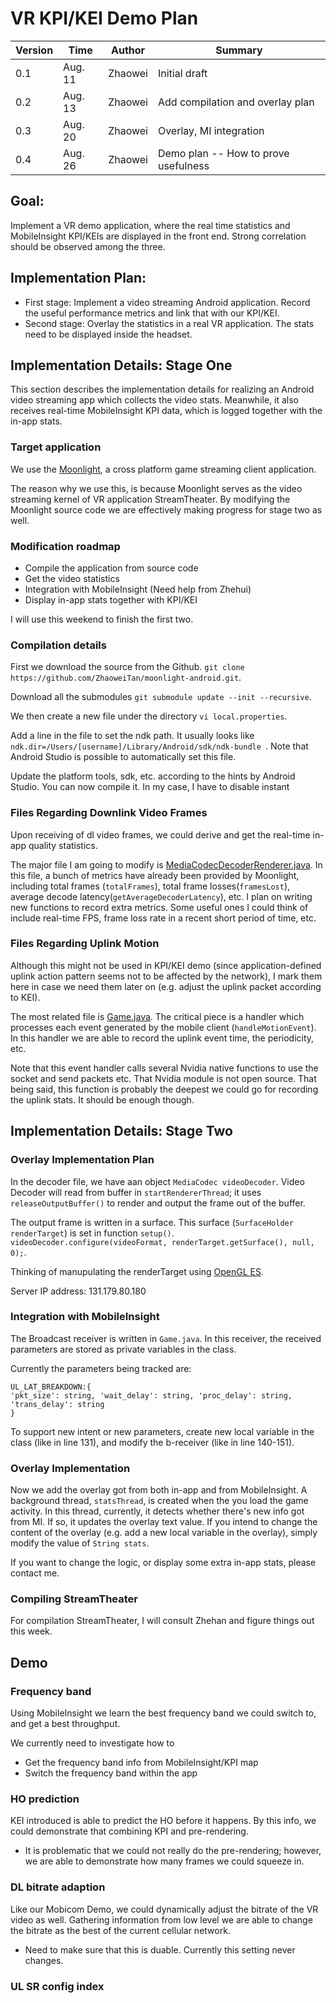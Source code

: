 # VR KPI/KEI Demo Plan

Version | Time | Author | Summary
--- | --- | --- | ---
0.1 | Aug. 11 | Zhaowei | Initial draft
0.2 | Aug. 13 | Zhaowei | Add compilation and overlay plan
0.3 | Aug. 20 | Zhaowei | Overlay, MI integration
0.4 | Aug. 26 | Zhaowei | Demo plan -- How to prove usefulness

## Goal:
Implement a VR demo application, where the real time statistics and MobileInsight KPI/KEIs are displayed in the front end. Strong correlation should be observed among the three.


## Implementation Plan:
* First stage: Implement a video streaming Android application. Record the useful performance metrics and link that with our KPI/KEI.
* Second stage: Overlay the statistics in a real VR application. The stats need to be displayed inside the headset.



## Implementation Details: Stage One
This section describes the implementation details for realizing an Android video streaming app which collects the video stats. Meanwhile, it also receives real-time MobileInsight KPI data, which is logged together with the in-app stats.

### Target application
We use the [Moonlight](https://github.com/moonlight-stream/moonlight-android), a cross platform game streaming client application.

The reason why we use this, is because Moonlight serves as the video streaming kernel of VR application StreamTheater. By modifying the Moonlight source code we are effectively making progress for stage two as well.


### Modification roadmap
* Compile the application from source code
* Get the video statistics
* Integration with MobileInsight (Need help from Zhehui)
* Display in-app stats together with KPI/KEI

I will use this weekend to finish the first two.

### Compilation details
First we download the source from the Github. `git clone https://github.com/ZhaoweiTan/moonlight-android.git`.

Download all the submodules `git submodule update --init --recursive`.

We then create a new file under the directory `vi local.properties`.

Add a line in the file to set the ndk path. It usually looks like `ndk.dir=/Users/[username]/Library/Android/sdk/ndk-bundle
`. Note that Android Studio is possible to automatically set this file.

Update the platform tools, sdk, etc. according to the hints by Android Studio. You can now compile it. In my case, I have to disable instant 


### Files Regarding Downlink Video Frames
Upon receiving of dl video frames, we could derive and get the real-time in-app quality statistics.

The major file I am going to modify is [MediaCodecDecoderRenderer.java](https://github.com/moonlight-stream/moonlight-android/blob/master/app/src/main/java/com/limelight/binding/video/MediaCodecDecoderRenderer.java). In this file, a bunch of metrics have already been provided by Moonlight, including total frames (`totalFrames`), total frame losses(`framesLost`), average decode latency(`getAverageDecoderLatency`), etc. I plan on writing new functions to record extra metrics. Some useful ones I could think of include real-time FPS, frame loss rate in a recent short period of time, etc.


### Files Regarding Uplink Motion 
Although this might not be used in KPI/KEI demo (since application-defined uplink action pattern seems not to be affected by the network), I mark them here in case we need them later on (e.g. adjust the uplink packet according to KEI).

The most related file is [Game.java](https://github.com/moonlight-stream/moonlight-android/blob/fa560f462fa28b08756599857dc509572c9229a8/app/src/main/java/com/limelight/Game.java). The critical piece is a handler which processes each event generated by the mobile client (`handleMotionEvent`). In this handler we are able to record the uplink event time, the periodicity, etc.

Note that this event handler calls several Nvidia native functions to use the socket and send packets etc. That Nvidia module is not open source. That being said, this function is probably the deepest we could go for recording the uplink stats. It should be enough though.



## Implementation Details: Stage Two

### Overlay Implementation Plan
In the decoder file, we have aan object `MediaCodec videoDecoder`. Video Decoder will read from buffer in `startRendererThread`; it uses `releaseOutputBuffer()` to render and output the frame out of the buffer.

The output frame is written in a surface. This surface (`SurfaceHolder renderTarget`) is set in function `setup()`. `videoDecoder.configure(videoFormat, renderTarget.getSurface(), null, 0);`.

Thinking of manupulating the renderTarget using [OpenGL ES](https://developer.android.com/guide/topics/graphics/opengl.html).

Server IP address: 131.179.80.180


### Integration with MobileInsight
The Broadcast receiver is written in `Game.java`. In this receiver, the received parameters are stored as private variables in the class.

Currently the parameters being tracked are:
```
UL_LAT_BREAKDOWN:{
'pkt_size': string, 'wait_delay': string, 'proc_delay': string, 'trans_delay': string
}
```

To support new intent or new parameters, create new local variable in the class (like in line 131), and modify the b-receiver (like in line 140-151).



### Overlay Implementation
Now we add the overlay got from both in-app and from MobileInsight. A background thread, `statsThread`, is created when the you load the game activity. In this thread, currently, it detects whether there's new info got from MI. If so, it updates the overlay text value. If you intend to change the content of the overlay (e.g. add a new local variable in the overlay), simply modify the value of `String stats`.

If you want to change the logic, or display some extra in-app stats, please contact me.



### Compiling StreamTheater
For compilation StreamTheater, I will consult Zhehan and figure things out this week.



## Demo

### Frequency band
Using MobileInsight we learn the best frequency band we could switch to, and get a best throughput.

We currently need to investigate how to
  * Get the frequency band info from MobileInsight/KPI map
  * Switch the frequency band within the app


### HO prediction
KEI introduced is able to predict the HO before it happens. By this info, we could demonstrate that combining KPI and pre-rendering.

* It is problematic that we could not really do the pre-rendering; however, we are able to demonstrate how many frames we could squeeze in.


### DL bitrate adaption
Like our Mobicom Demo, we could dynamically adjust the bitrate of the VR video as well. Gathering information from low level we are able to change the bitrate as the best of the current cellular network.

* Need to make sure that this is duable. Currently this setting never changes.

### UL SR config index

